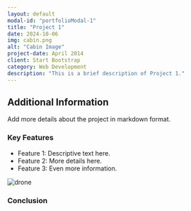 ```yaml
---
layout: default
modal-id: "portfolioModal-1"
title: "Project 1"
date: 2024-10-06
img: cabin.png
alt: "Cabin Image"
project-date: April 2014
client: Start Bootstrap
category: Web Development
description: "This is a brief description of Project 1."
---
```


## Additional Information

Add more details about the project in markdown format.

### Key Features
- Feature 1: Descriptive text here.
- Feature 2: More details here.
- Feature 3: Even more information.

![drone](https://raw.githubusercontent.com/allegheny-college-cmpsc-104-Fall-2024/lab01/main/graphics/DocEng_logo.png)

### Conclusion
